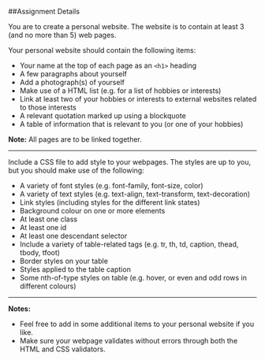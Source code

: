 ##Assignment Details

You are to create a personal website. The website is to contain at least 3 (and no more than 5) web pages.

Your personal website should contain the following items:

- Your name at the top of each page as an `<h1>` heading
- A few paragraphs about yourself
- Add a photograph(s) of yourself
- Make use of a HTML list (e.g. for a list of hobbies or interests)
- Link at least two of your hobbies or interests to external websites related to those interests
- A relevant quotation marked up using a blockquote
- A table of information that is relevant to you (or one of your hobbies)

**Note:** All pages are to be linked together.

<hr>

Include a CSS file to add style to your webpages. The styles are up to you, but you should make use of the following:

- A variety of font styles (e.g. font-family, font-size, color)
- A variety of text styles (e.g. text-align, text-transform, text-decoration)
- Link styles (including styles for the different link states)
- Background colour on one or more elements
- At least one class
- At least one id
- At least one descendant selector
- Include a variety of table-related tags (e.g. tr, th, td, caption, thead, tbody, tfoot)
- Border styles on your table
- Styles applied to the table caption
- Some nth-of-type styles on table (e.g. hover, or even and odd rows in different colours)

<hr>

**Notes:**

- Feel free to add in some additional items to your personal website if you like.
- Make sure your webpage validates without errors through both the HTML and CSS validators.

